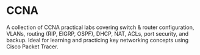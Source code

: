 # CCNA
A collection of CCNA practical labs covering switch &amp; router configuration, VLANs, routing (RIP, EIGRP, OSPF), DHCP, NAT, ACLs, port security, and backup. Ideal for learning and practicing key networking concepts using Cisco Packet Tracer.
